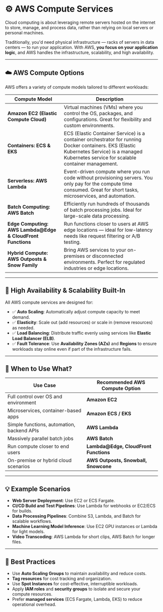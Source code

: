 # ⚙️ AWS Compute Services

Cloud computing is about leveraging remote servers hosted on the internet to store, manage, and process data, rather than relying on local servers or personal machines.

Traditionally, you'd need physical infrastructure — racks of servers in data centers — to run your application. With AWS, **you focus on your application logic**, and AWS handles the infrastructure, scalability, and high availability.

---

## ☁️ AWS Compute Options

AWS offers a variety of compute models tailored to different workloads:

| Compute Model      | Description |
|--------------------|-------------|
| **Amazon EC2 (Elastic Compute Cloud)** | Virtual machines (VMs) where you control the OS, packages, and configurations. Great for flexibility and custom environments. |
| **Containers: ECS & EKS** | ECS (Elastic Container Service) is a container orchestrator for running Docker containers. EKS (Elastic Kubernetes Service) is a managed Kubernetes service for scalable container management. |
| **Serverless: AWS Lambda** | Event-driven compute where you run code without provisioning servers. You only pay for the compute time consumed. Great for short tasks, microservices, and automation. |
| **Batch Computing: AWS Batch** | Efficiently run hundreds of thousands of batch processing jobs. Ideal for large-scale data processing. |
| **Edge Computing: AWS Lambda@Edge & CloudFront Functions** | Run functions closer to users at AWS edge locations — ideal for low-latency needs like request filtering or A/B testing. |
| **Hybrid Compute: AWS Outposts & Snow Family** | Bring AWS services to your on-premises or disconnected environments. Perfect for regulated industries or edge locations. |

---

## 🔁 High Availability & Scalability Built-In

All AWS compute services are designed for:

- ✅ **Auto Scaling**: Automatically adjust compute capacity to meet demand.
- ✅ **Elasticity**: Scale out (add resources) or scale in (remove resources) as needed.
- ✅ **Load Balancing**: Distribute traffic evenly using services like **Elastic Load Balancer (ELB)**.
- ✅ **Fault Tolerance**: Use **Availability Zones (AZs)** and **Regions** to ensure workloads stay online even if part of the infrastructure fails.

---

## 📌 When to Use What?

| Use Case | Recommended AWS Compute Option |
|----------|-------------------------------|
| Full control over OS and environment | **Amazon EC2** |
| Microservices, container-based apps | **Amazon ECS / EKS** |
| Simple functions, automation, backend APIs | **AWS Lambda** |
| Massively parallel batch jobs | **AWS Batch** |
| Run compute closer to end users | **Lambda@Edge, CloudFront Functions** |
| On-premise or hybrid cloud scenarios | **AWS Outposts, Snowball, Snowcone** |

---

## 💡 Example Scenarios

- **Web Server Deployment**: Use EC2 or ECS Fargate.
- **CI/CD Build and Test Pipelines**: Use Lambda for webhooks or EC2/ECS for builds.
- **Data Processing Pipelines**: Combine S3, Lambda, and Batch for scalable workflows.
- **Machine Learning Model Inference**: Use EC2 GPU instances or Lambda for light models.
- **Video Transcoding**: AWS Lambda for short clips, AWS Batch for longer files.

---

## 🧠 Best Practices

- Use **Auto Scaling Groups** to maintain availability and reduce costs.
- **Tag resources** for cost tracking and organization.
- Use **Spot Instances** for cost-effective, interruptible workloads.
- Apply **IAM roles** and **security groups** to isolate and secure your compute resources.
- Prefer **managed services** (ECS Fargate, Lambda, EKS) to reduce operational overhead.
